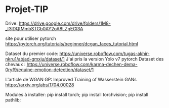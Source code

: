 # Projet-TIP
Drive: https://drive.google.com/drive/folders/1M8-_t3lDQtMmbSTGb0AY2oA8LZgEGl3A

site pour utiliser pytorch https://pytorch.org/tutorials/beginner/dcgan_faces_tutorial.html

Dataset du premier code: https://universe.roboflow.com/tugas-akhir-nkru1/abjad-gmxju/dataset/1 J'ai pris la version Yolo v7 pytorch
Dataset des chevaux : https://universe.roboflow.com/karma-dechen-dema-0ryf9/equine-emotion-detection/dataset/1

L'article de WGAN GP: Improved Training of Wasserstein GANs    https://arxiv.org/abs/1704.00028

Modules à installer: pip install torch;
pip install torchvision;
pip install pathlib;
